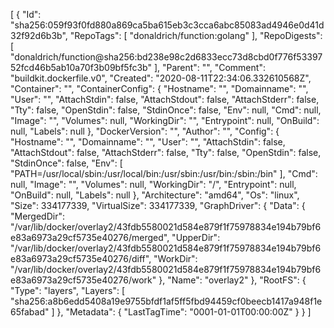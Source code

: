 [
  {
    "Id": "sha256:059f93f0fd880a869ca5ba615eb3c3cca6abc85083ad4946e0d41d32f92d6b3b",
    "RepoTags": [
      "donaldrich/function:golang"
    ],
    "RepoDigests": [
      "donaldrich/function@sha256:bd238e98c2d6833ecc73d8cbd0f776f5339752fcd46b5ab10a70f3b09bf5fc3b"
    ],
    "Parent": "",
    "Comment": "buildkit.dockerfile.v0",
    "Created": "2020-08-11T22:34:06.332610568Z",
    "Container": "",
    "ContainerConfig": {
      "Hostname": "",
      "Domainname": "",
      "User": "",
      "AttachStdin": false,
      "AttachStdout": false,
      "AttachStderr": false,
      "Tty": false,
      "OpenStdin": false,
      "StdinOnce": false,
      "Env": null,
      "Cmd": null,
      "Image": "",
      "Volumes": null,
      "WorkingDir": "",
      "Entrypoint": null,
      "OnBuild": null,
      "Labels": null
    },
    "DockerVersion": "",
    "Author": "",
    "Config": {
      "Hostname": "",
      "Domainname": "",
      "User": "",
      "AttachStdin": false,
      "AttachStdout": false,
      "AttachStderr": false,
      "Tty": false,
      "OpenStdin": false,
      "StdinOnce": false,
      "Env": [
        "PATH=/usr/local/sbin:/usr/local/bin:/usr/sbin:/usr/bin:/sbin:/bin"
      ],
      "Cmd": null,
      "Image": "",
      "Volumes": null,
      "WorkingDir": "/",
      "Entrypoint": null,
      "OnBuild": null,
      "Labels": null
    },
    "Architecture": "amd64",
    "Os": "linux",
    "Size": 334177339,
    "VirtualSize": 334177339,
    "GraphDriver": {
      "Data": {
        "MergedDir": "/var/lib/docker/overlay2/43fdb5580021d584e879f1f75978834e194b79bf6e83a6973a29cf5735e40276/merged",
        "UpperDir": "/var/lib/docker/overlay2/43fdb5580021d584e879f1f75978834e194b79bf6e83a6973a29cf5735e40276/diff",
        "WorkDir": "/var/lib/docker/overlay2/43fdb5580021d584e879f1f75978834e194b79bf6e83a6973a29cf5735e40276/work"
      },
      "Name": "overlay2"
    },
    "RootFS": {
      "Type": "layers",
      "Layers": [
        "sha256:a8b6edd5408a19e9755bfdf1af5ff5fbd94459cf0beecb1417a948f1e65fabad"
      ]
    },
    "Metadata": {
      "LastTagTime": "0001-01-01T00:00:00Z"
    }
  }
]
